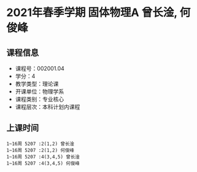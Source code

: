 # 2021年春季学期 固体物理A 曾长淦, 何俊峰






## 课程信息

- 课程号：002001.04
- 学分：4
- 教学类型：理论课
- 开课单位：物理学系
- 课程类别：专业核心
- 课程层次：本科计划内课程

## 上课时间

```
1~16周 5207 :2(1,2) 曾长淦
1~16周 5207 :2(1,2) 何俊峰
1~16周 5207 :4(3,4,5) 曾长淦
1~16周 5207 :4(3,4,5) 何俊峰
```

